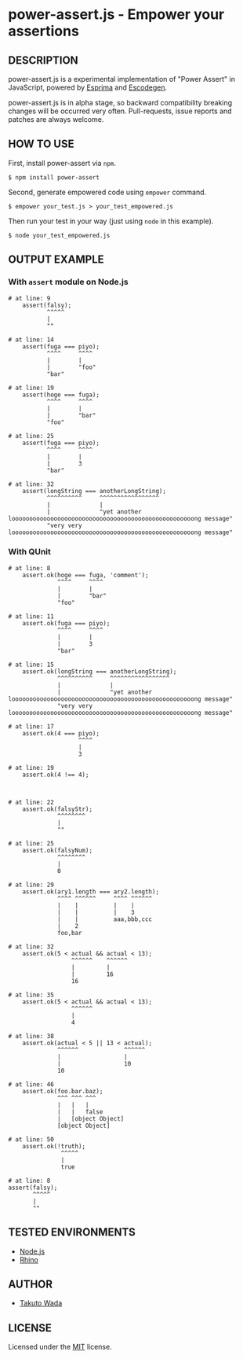 power-assert.js - Empower your assertions
================================


DESCRIPTION
---------------------------------------
power-assert.js is a experimental implementation of "Power Assert" in JavaScript, powered by [Esprima](http://esprima.org/) and [Escodegen](https://github.com/Constellation/escodegen).

power-assert.js is in alpha stage, so backward compatibility breaking changes will be occurred very often. Pull-requests, issue reports and patches are always welcome.


HOW TO USE
---------------------------------------

First, install power-assert via `npm`.

    $ npm install power-assert

Second, generate empowered code using `empower` command.

    $ empower your_test.js > your_test_empowered.js

Then run your test in your way (just using `node` in this example).

    $ node your_test_empowered.js



OUTPUT EXAMPLE
---------------------------------------
    
### With `assert` module on Node.js 

    # at line: 9
        assert(falsy);
               ^^^^^  
               |      
               ""     
    
    # at line: 14
        assert(fuga === piyo);
               ^^^^     ^^^^  
               |        |     
               |        "foo" 
               "bar"          
    
    # at line: 19
        assert(hoge === fuga);
               ^^^^     ^^^^  
               |        |     
               |        "bar" 
               "foo"          
    
    # at line: 25
        assert(fuga === piyo);
               ^^^^     ^^^^  
               |        |     
               |        3     
               "bar"          
    
    # at line: 32
        assert(longString === anotherLongString);
               ^^^^^^^^^^     ^^^^^^^^^^^^^^^^^  
               |              |                  
               |              "yet another loooooooooooooooooooooooooooooooooooooooooooooooooooong message"
               "very very loooooooooooooooooooooooooooooooooooooooooooooooooooong message"
    

### With QUnit
    
    # at line: 8
        assert.ok(hoge === fuga, 'comment');
                  ^^^^     ^^^^             
                  |        |                
                  |        "bar"            
                  "foo"                     
    
    # at line: 11
        assert.ok(fuga === piyo);
                  ^^^^     ^^^^  
                  |        |     
                  |        3     
                  "bar"          
    
    # at line: 15
        assert.ok(longString === anotherLongString);
                  ^^^^^^^^^^     ^^^^^^^^^^^^^^^^^  
                  |              |                  
                  |              "yet another loooooooooooooooooooooooooooooooooooooooooooooooooooong message"
                  "very very loooooooooooooooooooooooooooooooooooooooooooooooooooong message"
    
    # at line: 17
        assert.ok(4 === piyo);
                        ^^^^  
                        |     
                        3     
    
    # at line: 19
        assert.ok(4 !== 4);
                           
                           
    
    # at line: 22
        assert.ok(falsyStr);
                  ^^^^^^^^  
                  |         
                  ""        
    
    # at line: 25
        assert.ok(falsyNum);
                  ^^^^^^^^  
                  |         
                  0         
    
    # at line: 29
        assert.ok(ary1.length === ary2.length);
                  ^^^^ ^^^^^^     ^^^^ ^^^^^^  
                  |    |          |    |       
                  |    |          |    3       
                  |    |          aaa,bbb,ccc  
                  |    2                       
                  foo,bar                      
    
    # at line: 32
        assert.ok(5 < actual && actual < 13);
                      ^^^^^^    ^^^^^^       
                      |         |            
                      |         16           
                      16                     
    
    # at line: 35
        assert.ok(5 < actual && actual < 13);
                      ^^^^^^                 
                      |                      
                      4                      
    
    # at line: 38
        assert.ok(actual < 5 || 13 < actual);
                  ^^^^^^             ^^^^^^  
                  |                  |       
                  |                  10      
                  10                         
    
    # at line: 46
        assert.ok(foo.bar.baz);
                  ^^^ ^^^ ^^^  
                  |   |   |    
                  |   |   false
                  |   [object Object]
                  [object Object]
    
    # at line: 50
        assert.ok(!truth);
                   ^^^^^  
                   |      
                   true   
    
    # at line: 8
    assert(falsy);
           ^^^^^  
           |      
           ""    
    


TESTED ENVIRONMENTS
---------------------------------------
* [Node.js](http://nodejs.org/)
* [Rhino](https://developer.mozilla.org/en/Rhino)


AUTHOR
---------------------------------------
* [Takuto Wada](http://github.com/twada)


LICENSE
---------------------------------------
Licensed under the [MIT](https://raw.github.com/twada/power-assert.js/master/MIT-LICENSE.txt) license.
